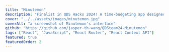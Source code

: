 ```yaml
---
title: "Minutemon"
description: "Finalist in QDS Hacks 2024! A time-budgeting app designed to help students live healthier lives."
cover: "../../assets/images/minutemon.jpg"
coverAlt: "a screenshot of Minutemon's interface"
github: "https://github.com/jasper-th-wang/QDSteam24-Minutemon"
tags: ["React", "JavaScript", "React Router", "React Context API"]
featured: true
featuredOrder: 2
---
```

